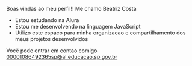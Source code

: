 Boas vindas ao meu perfil!!
Me chamo Beatriz Costa

- Estou estudando na Alura
- Estou me desenvolvendo na linguagem JavaScript
- Utilizo este espaco para minha organizacao e compartilhamento dos meus projetos desenvolvidos

 Vocë pode entrar em contao comigo
 00001086492365sp@al.educacao.sp.gov.br
 
  
